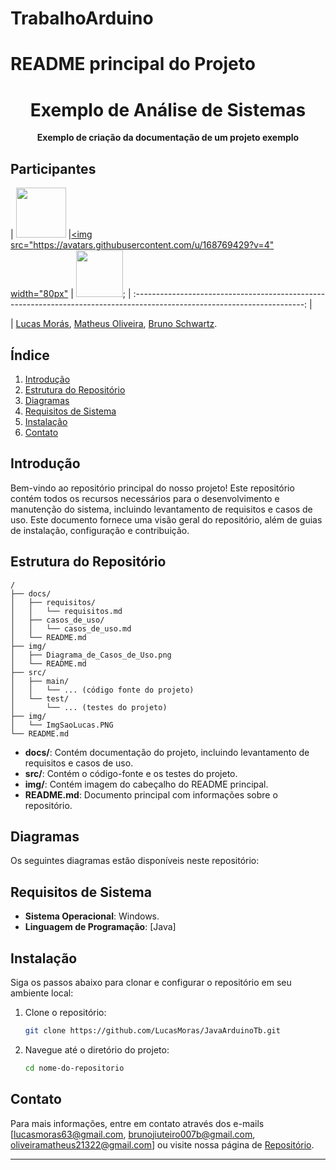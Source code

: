 # TrabalhoArduino

<div align="center" style="background-color: white; max-width: 100%;">
  
</div>

# README principal do Projeto


<div align="center"><h1>Exemplo de Análise de Sistemas</h1><p><b>Exemplo de criação da documentação de um projeto exemplo</b></p></div>

## Participantes
| [<img src="https://avatars.githubusercontent.com/u/137101703?s=96&v=4" width="80px"/>](https://github.com/LucasMoras) |[<img src="https://avatars.githubusercontent.com/u/168769429?v=4" width="80px"](https://github.com/MatheusOliveirap) | [<img src="https://avatars.githubusercontent.com/u/137101698?v=4" width="75px"/>](https://github.com/BrunoSchwartzVieira);
| :------------------------------------------------------------------------------------------------------------------------: |

| [Lucas Morás](https://github.com/LucasMoras), [Matheus Oliveira](https://github.com/MatheusOliveirap), [Bruno Schwartz](https://github.com/BrunoSchwartzVieira).


## Índice

1. [Introdução](#introdução)
2. [Estrutura do Repositório](#estrutura-do-repositório)
3. [Diagramas](#diagramas)
4. [Requisitos de Sistema](#requisitos-de-sistema)
5. [Instalação](#instalação)
6. [Contato](#contato)

## Introdução

Bem-vindo ao repositório principal do nosso projeto! Este repositório contém todos os recursos necessários para o desenvolvimento e manutenção do sistema, incluindo levantamento de requisitos e casos de uso. Este documento fornece uma visão geral do repositório, além de guias de instalação, configuração e contribuição.

## Estrutura do Repositório

```
/
├── docs/
│   ├── requisitos/
│   │   └── requisitos.md
│   ├── casos_de_uso/
│   │   └── casos_de_uso.md
│   └── README.md
├── img/
│   ├── Diagrama_de_Casos_de_Uso.png
│   └── README.md
├── src/
│   ├── main/
│   │   └── ... (código fonte do projeto)
│   └── test/
│       └── ... (testes do projeto)
├── img/
│   └── ImgSaoLucas.PNG
└── README.md

```

- **docs/**: Contém documentação do projeto, incluindo levantamento de requisitos e casos de uso.
- **src/**: Contém o código-fonte e os testes do projeto.
- **img/**: Contém imagem do cabeçalho do README principal.
- **README.md**: Documento principal com informações sobre o repositório.

## Diagramas

Os seguintes diagramas estão disponíveis neste repositório:

## Requisitos de Sistema

- **Sistema Operacional**: Windows.
- **Linguagem de Programação**: [Java]


## Instalação

Siga os passos abaixo para clonar e configurar o repositório em seu ambiente local:

1. Clone o repositório:
   ```bash
   git clone https://github.com/LucasMoras/JavaArduinoTb.git
   ```
2. Navegue até o diretório do projeto:
   ```bash
   cd nome-do-repositorio
   ```


## Contato

Para mais informações, entre em contato através dos e-mails [lucasmoras63@gmail.com, brunojiuteiro007b@gmail.com, oliveiramatheus21322@gmail.com] ou visite nossa página de [Repositório](https://github.com/EderRosso/Analise-de-Sistemas).

---
